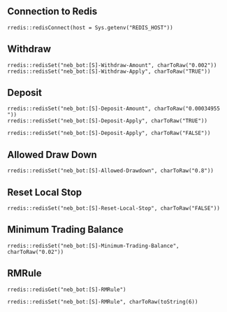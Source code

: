 
## Connection to Redis
`rredis::redisConnect(host = Sys.getenv("REDIS_HOST"))`  

## Withdraw
`rredis::redisSet("neb_bot:[S]-Withdraw-Amount", charToRaw("0.002"))`  
`rredis::redisSet("neb_bot:[S]-Withdraw-Apply", charToRaw("TRUE"))`  

## Deposit
`rredis::redisSet("neb_bot:[S]-Deposit-Amount", charToRaw("0.00034955 "))`  
`rredis::redisSet("neb_bot:[S]-Deposit-Apply", charToRaw("TRUE"))`  

`rredis::redisSet("neb_bot:[S]-Deposit-Apply", charToRaw("FALSE"))`  

## Allowed Draw Down
`rredis::redisSet("neb_bot:[S]-Allowed-Drawdown", charToRaw("0.8"))`  

## Reset Local Stop
`rredis::redisSet("neb_bot:[S]-Reset-Local-Stop", charToRaw("FALSE"))`  

## Minimum Trading Balance
`rredis::redisSet("neb_bot:[S]-Minimum-Trading-Balance", charToRaw("0.02"))`  

## RMRule
`rredis::redisGet("neb_bot:[S]-RMRule")`  

`rredis::redisSet("neb_bot:[S]-RMRule", charToRaw(toString(6))`